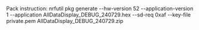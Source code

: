 Pack instruction:
nrfutil pkg generate --hw-version 52 --application-version 1 --application AllDataDisplay_DEBUG_240729.hex --sd-req 0xaf --key-file private.pem AllDataDisplay_DEBUG_240729.zip
